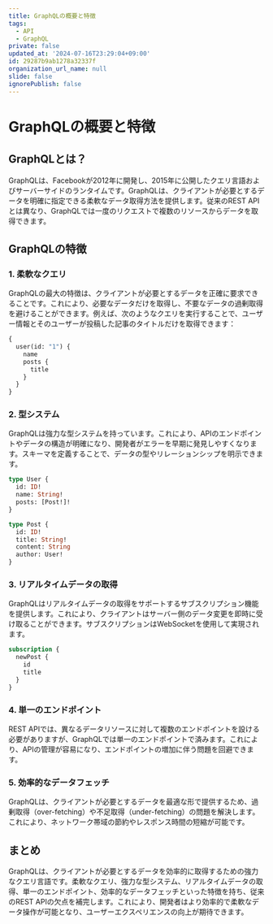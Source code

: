 ```yaml
---
title: GraphQLの概要と特徴
tags:
  - API
  - GraphQL
private: false
updated_at: '2024-07-16T23:29:04+09:00'
id: 29287b9ab1278a32337f
organization_url_name: null
slide: false
ignorePublish: false
---
```

# GraphQLの概要と特徴

## GraphQLとは？
GraphQLは、Facebookが2012年に開発し、2015年に公開したクエリ言語およびサーバーサイドのランタイムです。GraphQLは、クライアントが必要とするデータを明確に指定できる柔軟なデータ取得方法を提供します。従来のREST APIとは異なり、GraphQLでは一度のリクエストで複数のリソースからデータを取得できます。

## GraphQLの特徴

### 1. **柔軟なクエリ**
GraphQLの最大の特徴は、クライアントが必要とするデータを正確に要求できることです。これにより、必要なデータだけを取得し、不要なデータの過剰取得を避けることができます。例えば、次のようなクエリを実行することで、ユーザー情報とそのユーザーが投稿した記事のタイトルだけを取得できます：

```graphql
{
  user(id: "1") {
    name
    posts {
      title
    }
  }
}
```

### 2. 型システム
GraphQLは強力な型システムを持っています。これにより、APIのエンドポイントやデータの構造が明確になり、開発者がエラーを早期に発見しやすくなります。スキーマを定義することで、データの型やリレーションシップを明示できます。

```graphql
type User {
  id: ID!
  name: String!
  posts: [Post!]!
}

type Post {
  id: ID!
  title: String!
  content: String
  author: User!
}
```

### 3. リアルタイムデータの取得
GraphQLはリアルタイムデータの取得をサポートするサブスクリプション機能を提供します。これにより、クライアントはサーバー側のデータ変更を即時に受け取ることができます。サブスクリプションはWebSocketを使用して実現されます。

```graphql
subscription {
  newPost {
    id
    title
  }
}
```

### 4. 単一のエンドポイント
REST APIでは、異なるデータリソースに対して複数のエンドポイントを設ける必要がありますが、GraphQLでは単一のエンドポイントで済みます。これにより、APIの管理が容易になり、エンドポイントの増加に伴う問題を回避できます。

### 5. 効率的なデータフェッチ
GraphQLは、クライアントが必要とするデータを最適な形で提供するため、過剰取得（over-fetching）や不足取得（under-fetching）の問題を解決します。これにより、ネットワーク帯域の節約やレスポンス時間の短縮が可能です。

## まとめ
GraphQLは、クライアントが必要とするデータを効率的に取得するための強力なクエリ言語です。柔軟なクエリ、強力な型システム、リアルタイムデータの取得、単一のエンドポイント、効率的なデータフェッチといった特徴を持ち、従来のREST APIの欠点を補完します。これにより、開発者はより効率的で柔軟なデータ操作が可能となり、ユーザーエクスペリエンスの向上が期待できます。


